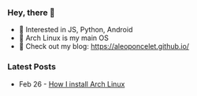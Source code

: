 ### Hey, there 👋

- 🔭 Interested in JS,  Python, Android 
- 🐧 Arch Linux is my main OS
- 🔖 Check out my blog: https://aleoponcelet.github.io/

### Latest Posts
<!-- feed start -->

- Feb 26 - [How I install Arch Linux](https://aleoponcelet.github.io/posts/how-i-install-arch-linux/)

<!-- feed end -->
